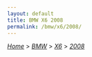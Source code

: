 ```yaml
---
layout: default
title: BMW X6 2008
permalink: /bmw/x6/2008/
---
```

[*Home*](/) > [*BMW*](/bmw/) > [*X6*](/bmw/x6/) > [*2008*](/bmw/x6/2008/)
